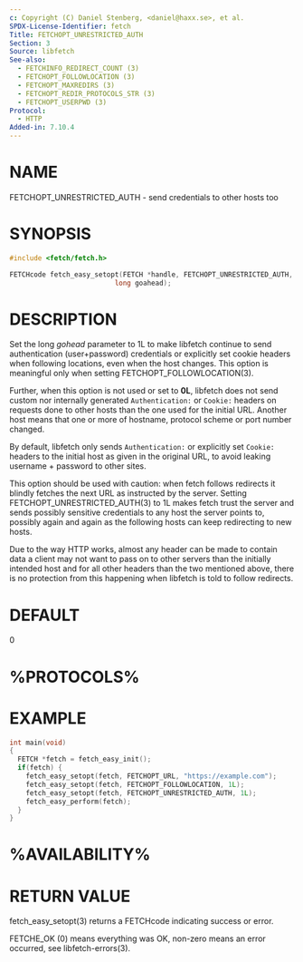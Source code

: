 ```yaml
---
c: Copyright (C) Daniel Stenberg, <daniel@haxx.se>, et al.
SPDX-License-Identifier: fetch
Title: FETCHOPT_UNRESTRICTED_AUTH
Section: 3
Source: libfetch
See-also:
  - FETCHINFO_REDIRECT_COUNT (3)
  - FETCHOPT_FOLLOWLOCATION (3)
  - FETCHOPT_MAXREDIRS (3)
  - FETCHOPT_REDIR_PROTOCOLS_STR (3)
  - FETCHOPT_USERPWD (3)
Protocol:
  - HTTP
Added-in: 7.10.4
---
```


# NAME

FETCHOPT_UNRESTRICTED_AUTH - send credentials to other hosts too

# SYNOPSIS

~~~c
#include <fetch/fetch.h>

FETCHcode fetch_easy_setopt(FETCH *handle, FETCHOPT_UNRESTRICTED_AUTH,
                          long goahead);
~~~

# DESCRIPTION

Set the long *gohead* parameter to 1L to make libfetch continue to send
authentication (user+password) credentials or explicitly set cookie headers
when following locations, even when the host changes. This option is
meaningful only when setting FETCHOPT_FOLLOWLOCATION(3).

Further, when this option is not used or set to **0L**, libfetch does not send
custom nor internally generated `Authentication:` or `Cookie:` headers on
requests done to other hosts than the one used for the initial URL. Another
host means that one or more of hostname, protocol scheme or port number
changed.

By default, libfetch only sends `Authentication:` or explicitly set `Cookie:`
headers to the initial host as given in the original URL, to avoid leaking
username + password to other sites.

This option should be used with caution: when fetch follows redirects it
blindly fetches the next URL as instructed by the server. Setting
FETCHOPT_UNRESTRICTED_AUTH(3) to 1L makes fetch trust the server and sends
possibly sensitive credentials to any host the server points to, possibly
again and again as the following hosts can keep redirecting to new hosts.

Due to the way HTTP works, almost any header can be made to contain data a
client may not want to pass on to other servers than the initially intended
host and for all other headers than the two mentioned above, there is no
protection from this happening when libfetch is told to follow redirects.

# DEFAULT

0

# %PROTOCOLS%

# EXAMPLE

~~~c
int main(void)
{
  FETCH *fetch = fetch_easy_init();
  if(fetch) {
    fetch_easy_setopt(fetch, FETCHOPT_URL, "https://example.com");
    fetch_easy_setopt(fetch, FETCHOPT_FOLLOWLOCATION, 1L);
    fetch_easy_setopt(fetch, FETCHOPT_UNRESTRICTED_AUTH, 1L);
    fetch_easy_perform(fetch);
  }
}
~~~

# %AVAILABILITY%

# RETURN VALUE

fetch_easy_setopt(3) returns a FETCHcode indicating success or error.

FETCHE_OK (0) means everything was OK, non-zero means an error occurred, see
libfetch-errors(3).
